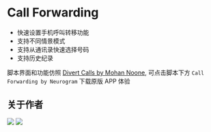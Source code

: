 # Call Forwarding

- 快速设置手机呼叫转移功能
- 支持不同情景模式
- 支持从通讯录快速选择号码
- 支持历史纪录  
  
脚本界面和功能仿照 [Divert Calls by Mohan Noone](https://itunes.apple.com/cn/app/divert-calls/id625765678?l=en&mt=8), 可点击脚本下方 `Call Forwarding by Neurogram` 下载原版 APP 体验

## 关于作者
[![](https://img.shields.io/badge/GitHub-Neurogram--R-brightgreen.svg?logo=GitHub&logoColor=white)](https://github.com/Neurogram-R)  [![](https://img.shields.io/badge/Telegram-@Neurogram-1A92D2.svg?logo=Telegram&logoColor=white)](https://t.me/Neurogram)
